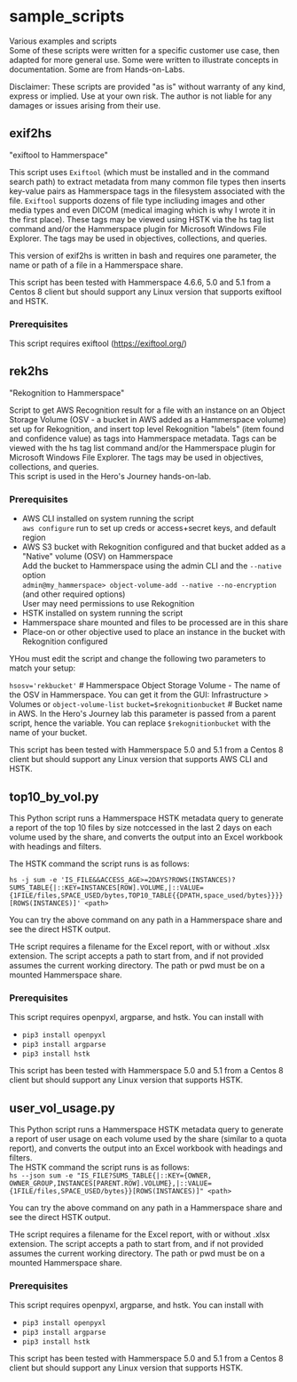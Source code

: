 # sample_scripts
Various examples and scripts  
Some of these scripts were written for a specific customer use case, then adapted for more general use.  Some were written to illustrate concepts in documentation.  Some are from Hands-on-Labs.

Disclaimer: These scripts are provided "as is" without warranty of any kind, express or implied.
Use at your own risk. The author is not liable for any damages or issues arising from their use.


## exif2hs

"exiftool to Hammerspace"

This script uses `Exiftool` (which must be installed and in the command search path) to extract metadata from many common file types then inserts key-value pairs as Hammerspace tags in the filesystem associated with the file.  `Exiftool` supports dozens of file type incliuding images and other media types and even DICOM (medical imaging which is why I wrote it in the first place).  These tags may be viewed using HSTK via the hs tag list <filename> command and/or the Hammerspace plugin for Microsoft Windows File Explorer.  The tags may be used in objectives, collections, and queries.

This version of exif2hs is written in bash and requires one parameter, the name or path of a file in a Hammerspace share.

This script has been tested with Hammerspace 4.6.6, 5.0 and 5.1 from a Centos 8 client but should support any Linux version that supports exiftool and HSTK.

### Prerequisites

This script requires exiftool (https://exiftool.org/)

## rek2hs

"Rekognition to Hammerspace"

Script to get AWS Recognition result for a file with an instance on an Object Storage Volume (OSV - a bucket in AWS added as a Hammerspace volume) set up for Rekognition, and insert top level Rekognition "labels" (item found and confidence value) as tags into Hammerspace metadata.  Tags can be viewed with the hs tag list <filename> command and/or the Hammerspace plugin for Microsoft Windows File Explorer.  The tags may be used in objectives, collections, and queries.  
This script is used in the Hero's Journey hands-on-lab.

### Prerequisites

- AWS CLI installed on system running the script  
    `aws configure` run to set up creds or access+secret keys, and default region 
- AWS S3 bucket with Rekognition configured and that bucket added as a "Native" volume (OSV) on Hammerspace  
    Add the bucket to Hammerspace using the admin CLI and the `--native` option  
      `admin@my_hammerspace> object-volume-add --native --no-encryption` (and other required options)  
    User may need permissions to use Rekognition  
- HSTK installed on system running the script
- Hammerspace share mounted and files to be processed are in this share
- Place-on or other objective used to place an instance in the bucket with Rekognition configured

YHou must edit the script and change the following two parameters to match your setup:

`hsosv='rekbucket'` # Hammerspace Object Storage Volume - The name of the OSV in Hammerspace.  You can get it from the GUI: Infrastructure > Volumes or `object-volume-list`
`bucket=$rekognitionbucket` # Bucket name in AWS.  In the Hero's Journey lab this parameter is passed from a parent script, hence the variable.  You can replace `$rekognitionbucket` with the name of your bucket.

This script has been tested with Hammerspace 5.0 and 5.1 from a Centos 8 client but should support any Linux version that supports AWS CLI and HSTK.

## top10_by_vol.py

This Python script runs a Hammerspace HSTK metadata query to generate a report of the top 10 files by size notccessed in the last 2 days on each volume used by the share, and converts the output into an Excel workbook with headings and filters.

The HSTK command the script runs is as follows:

`hs -j sum -e 'IS_FILE&&ACCESS_AGE>=2DAYS?ROWS(INSTANCES)?SUMS_TABLE{|::KEY=INSTANCES[ROW].VOLUME,|::VALUE={1FILE/files,SPACE_USED/bytes,TOP10_TABLE{{DPATH,space_used/bytes}}}}[ROWS(INSTANCES)]' <path>`

You can try the above command on any path in a Hammerspace share and see the direct HSTK output.

THe script requires a filename for the Excel report, with or without .xlsx extension.  The script accepts a path to start from, and if not provided assumes the current working directory.  The path or pwd must be on a mounted Hammerspace share.

### Prerequisites

This script requires openpyxl, argparse, and hstk.  You can install with
  * `pip3 install openpyxl`
  * `pip3 install argparse`
  * `pip3 install hstk`

This script has been tested with Hammerspace 5.0 and 5.1 from a Centos 8 client but should support any Linux version that supports HSTK.

## user_vol_usage.py

This Python script runs a Hammerspace HSTK metadata query to generate a report of user usage on each volume used by the share (similar to a quota report), and converts the output into an Excel workbook with headings and filters.  
The HSTK command the script runs is as follows:  
`hs --json sum -e "IS_FILE?SUMS_TABLE{|::KEY={OWNER, OWNER_GROUP,INSTANCES[PARENT.ROW].VOLUME},|::VALUE={1FILE/files,SPACE_USED/bytes}}[ROWS(INSTANCES)]" <path>`

You can try the above command on any path in a Hammerspace share and see the direct HSTK output.

THe script requires a filename for the Excel report, with or without .xlsx extension.  The script accepts a path to start from, and if not provided assumes the current working directory.  The path or pwd must be on a mounted Hammerspace share.

### Prerequisites
This script requires openpyxl, argparse, and hstk.  You can install with
  * `pip3 install openpyxl`
  * `pip3 install argparse`
  * `pip3 install hstk`

This script has been tested with Hammerspace 5.0 and 5.1 from a Centos 8 client but should support any Linux version that supports HSTK.
